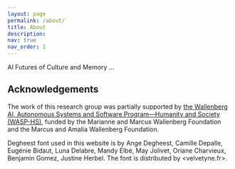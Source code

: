 ```yaml
---
layout: page
permalink: /about/
title: About
description: 
nav: true
nav_order: 1
---
```


AI Futures of Culture and Memory ...

## Acknowledgements

The work of this research group was partially supported by [the Wallenberg AI, Autonomous Systems and Software Program—Humanity and Society (WASP-HS)](https://www.wasp-hs.org), funded by the Marianne and Marcus Wallenberg Foundation and the Marcus and Amalia Wallenberg Foundation.

Degheest font used in this website is by Ange Degheest, Camille Depalle, Eugénie Bidaut, Luna Delabre, Mandy Elbé, May Jolivet, Oriane Charvieux, Benjamin Gomez, Justine Herbel. The font is distributed by <velvetyne.fr>.